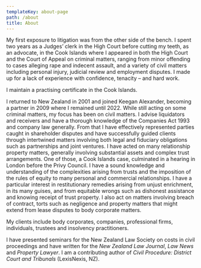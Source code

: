 ```yaml
---
templateKey: about-page
path: /about
title: About
---
```

My first exposure to litigation was from the other side of the bench. I spent two years as a Judges’ clerk in the High Court before cutting my teeth, as an advocate, in the Cook Islands where I appeared in both the High Court and the Court of Appeal on criminal matters, ranging from minor offending to cases alleging rape and indecent assault, and a variety of civil matters including personal injury, judicial review and employment disputes. I made up for a lack of experience with confidence, tenacity – and hard work.

I maintain a practising certificate in the Cook Islands.

I returned to New Zealand in 2001 and joined Keegan Alexander, becoming a partner in 2009 where I remained until 2022. While still acting on some criminal matters, my focus has been on civil matters. I advise liquidators and receivers and have a thorough knowledge of the Companies Act 1993 and company law generally. From that I have effectively represented parties caught in shareholder disputes and have successfully guided clients through intertwined matters involving both legal and fiduciary obligations such as partnerships and joint ventures. I have acted on many relationship property matters, generally involving substantial assets and complex trust arrangements. One of those, a Cook Islands case, culminated in a hearing in London before the Privy Council. I have a sound knowledge and understanding of the complexities arising from trusts and the imposition of the rules of equity to many personal and commercial relationships. I have a particular interest in restitutionary remedies arising from unjust enrichment, in its many guises, and from equitable wrongs such as dishonest assistance and knowing receipt of trust property. I also act on matters involving breach of contract, torts such as negligence and property matters that might extend from lease disputes to body corporate matters.

My clients include body corporates, companies, professional firms, individuals, trustees and insolvency practitioners.

I have presented seminars for the New Zealand Law Society on costs in civil proceedings and have written for the *New Zealand Law Journal*, *Law News* and *Property Lawyer*. I am a contributing author of *Civil Procedure: District Court and Tribunals* (LexisNexis, NZ).
